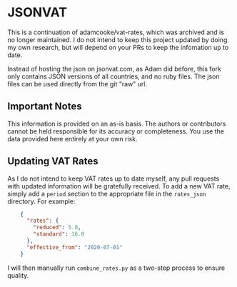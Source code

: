 # JSONVAT

This is a continuation of adamcooke/vat-rates, which was archived and is no longer maintained.
I do not intend to keep this project updated by doing my own research, but will depend on your PRs to keep the infomation up to date.

Instead of hosting the json on jsonvat.com, as Adam did before, this fork only contains JSON versions of all countries, and no ruby files.
The json files can be used directly from the git "raw" url.

## Important Notes

This information is provided on an as-is basis. The authors or contributors cannot be held responsible for its accuracy or completeness. You use the data provided here entirely at your own risk.

## Updating VAT Rates

As I do not intend to keep VAT rates up to date myself, any pull requests with updated information will be gratefully received. To add a new VAT rate, simply add a `period` section to the appropriate file in the `rates_json` directory. For example:

```json
    {
      "rates": {
        "reduced": 5.0,
        "standard": 16.0
      },
      "effective_from": "2020-07-01"
    }
```

I will then manually run `combine_rates.py` as a two-step process to ensure quality.